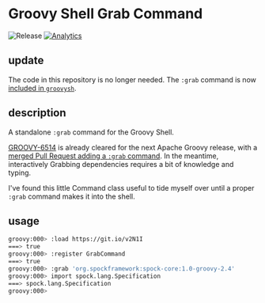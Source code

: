 # Groovy Shell Grab Command

![Release](https://img.shields.io/badge/version-1.0.0-blue.svg)
 [![Analytics](https://ga-beacon.appspot.com/UA-61184208-1/chromeskel_a/readme)](https://github.com/igrigorik/ga-beacon)

## update

The code in this repository is no longer needed.  The `:grab` command is now [included in `groovysh`](https://github.com/apache/groovy/commit/e664016fe16b97322bc373ece88cc1e83822683d).

## description

A standalone `:grab` command for the Groovy Shell.

[GROOVY-6514](https://issues.apache.org/jira/browse/GROOVY-6514) is already cleared for the next Apache Groovy release, with a [merged Pull Request adding a `:grab` command](https://github.com/apache/groovy/pull/286).  In the meantime, interactively Grabbing dependencies requires a bit of knowledge and typing.

I've found this little Command class useful to tide myself over until a proper `:grab` command makes it into the shell.

## usage

```sh
groovy:000> :load https://git.io/v2N1I
===> true
groovy:000> :register GrabCommand
===> true
groovy:000> :grab 'org.spockframework:spock-core:1.0-groovy-2.4'
groovy:000> import spock.lang.Specification 
===> spock.lang.Specification
groovy:000> 
```
